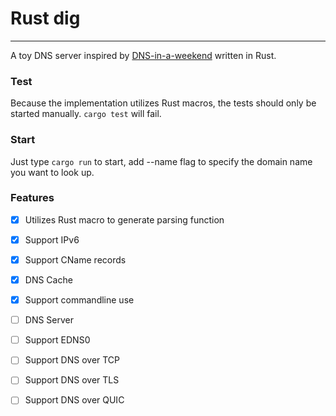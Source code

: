 # Rust dig
---------------------

A toy DNS server inspired by [DNS-in-a-weekend](https://implement-dns.wizardzines.com/) written in Rust.

### Test
Because the implementation utilizes Rust macros, the tests should only be started manually. `cargo test` will fail.

### Start
Just type `cargo run` to start, add --name flag to specify the domain name you want to look up.

### Features
- [x] Utilizes Rust macro to generate parsing function
- [x] Support IPv6
- [x] Support CName records
- [x] DNS Cache
- [x] Support commandline use
- [ ] DNS Server
- [ ] Support EDNS0
- [ ] Support DNS over TCP
- [ ] Support DNS over TLS
- [ ] Support DNS over QUIC

